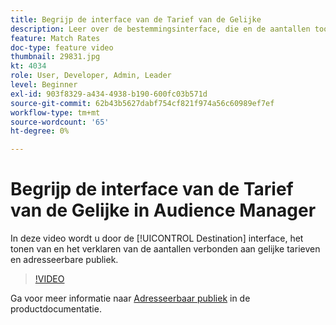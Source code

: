 ```yaml
---
title: Begrijp de interface van de Tarief van de Gelijke
description: Leer over de bestemmingsinterface, die en de aantallen toont verklaren verbonden aan gelijke tarieven en adresseerbare publiek.
feature: Match Rates
doc-type: feature video
thumbnail: 29831.jpg
kt: 4034
role: User, Developer, Admin, Leader
level: Beginner
exl-id: 903f8329-a434-4938-b190-600fc03b571d
source-git-commit: 62b43b5627dabf754cf821f974a56c60989ef7ef
workflow-type: tm+mt
source-wordcount: '65'
ht-degree: 0%

---
```


# Begrijp de interface van de Tarief van de Gelijke in Audience Manager

In deze video wordt u door de [!UICONTROL Destination] interface, het tonen van en het verklaren van de aantallen verbonden aan gelijke tarieven en adresseerbare publiek.

>[!VIDEO](https://video.tv.adobe.com/v/29831/?quality=12)

Ga voor meer informatie naar [Adresseerbaar publiek](https://experienceleague.adobe.com/docs/audience-manager/user-guide/features/addressable-audiences.html) in de productdocumentatie.
